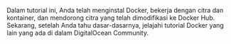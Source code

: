 Dalam tutorial ini, Anda telah menginstal Docker, bekerja dengan citra dan kontainer, dan mendorong citra yang telah dimodifikasi ke Docker Hub. Sekarang, setelah Anda tahu dasar-dasarnya, jelajahi tutorial Docker yang lain yang ada di dalam DigitalOcean Community.